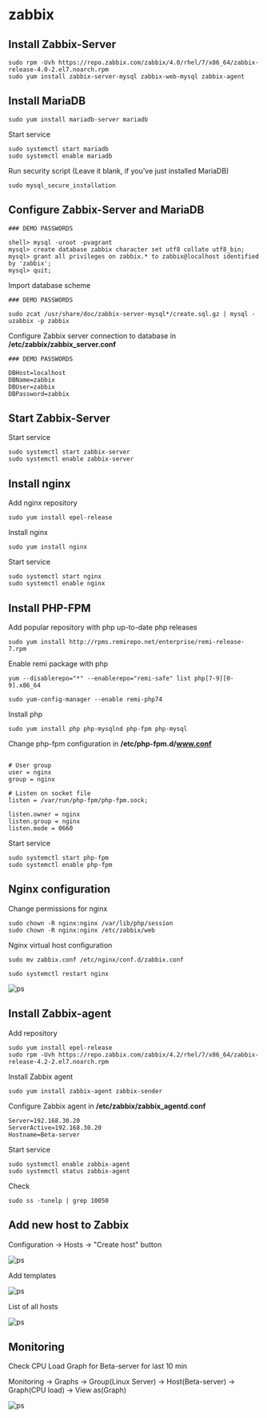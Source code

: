 # zabbix

## Install Zabbix-Server
```
sudo rpm -Uvh https://repo.zabbix.com/zabbix/4.0/rhel/7/x86_64/zabbix-release-4.0-2.el7.noarch.rpm
sudo yum install zabbix-server-mysql zabbix-web-mysql zabbix-agent
```

## Install MariaDB

```
sudo yum install mariadb-server mariadb
```

Start service
```
sudo systemctl start mariadb
sudo systemctl enable mariadb
```
 
Run security script (Leave it blank, if you've just installed MariaDB)
```
sudo mysql_secure_installation
```

## Configure Zabbix-Server and MariaDB
```
### DEMO PASSWORDS

shell> mysql -uroot -pvagrant
mysql> create database zabbix character set utf8 collate utf8_bin;
mysql> grant all privileges on zabbix.* to zabbix@localhost identified by 'zabbix';
mysql> quit;
```

Import database scheme
```
### DEMO PASSWORDS

sudo zcat /usr/share/doc/zabbix-server-mysql*/create.sql.gz | mysql -uzabbix -p zabbix
```

Configure Zabbix server connection to database in **/etc/zabbix/zabbix_server.conf**
```
### DEMO PASSWORDS

DBHost=localhost
DBName=zabbix
DBUser=zabbix
DBPassword=zabbix
```

## Start Zabbix-Server

Start service
```
sudo systemctl start zabbix-server
sudo systemctl enable zabbix-server
```


## Install nginx

Add nginx repository
```
sudo yum install epel-release
```

Install nginx
```
sudo yum install nginx
```

Start service
```
sudo systemctl start nginx
sudo systemctl enable nginx
```


## Install PHP-FPM

Add popular repository with php up-to-date php releases
```
sudo yum install http://rpms.remirepo.net/enterprise/remi-release-7.rpm
```

Enable remi package with php
```
yum --disablerepo="*" --enablerepo="remi-safe" list php[7-9][0-9].x86_64

sudo yum-config-manager --enable remi-php74
```

Install php
```
sudo yum install php php-mysqlnd php-fpm php-mysql
```

Change php-fpm configuration in **/etc/php-fpm.d/www.conf**
```

# User group
user = nginx
group = nginx

# Listen on socket file
listen = /var/run/php-fpm/php-fpm.sock;

listen.owner = nginx
listen.group = nginx
listen.mode = 0660
```

Start service
```
sudo systemctl start php-fpm
sudo systemctl enable php-fpm
```

## Nginx configuration
Change permissions for nginx
```
sudo chown -R nginx:nginx /var/lib/php/session
sudo chown -R nginx:nginx /etc/zabbix/web
```

Nginx virtual host configuration
```
sudo mv zabbix.conf /etc/nginx/conf.d/zabbix.conf

sudo systemctl restart nginx
```


![ps](screenshots/screenshot-monitoring-zabbix.png)


## Install Zabbix-agent

Add repository
```
sudo yum install epel-release
sudo rpm -Uvh https://repo.zabbix.com/zabbix/4.2/rhel/7/x86_64/zabbix-release-4.2-2.el7.noarch.rpm
```

Install Zabbix agent
```
sudo yum install zabbix-agent zabbix-sender
```

Configure Zabbix agent in **/etc/zabbix/zabbix_agentd.conf**
```
Server=192.168.30.20
ServerActive=192.168.30.20
Hostname=Beta-server
```

Start service
```
sudo systemctl enable zabbix-agent
sudo systemctl status zabbix-agent
```

Check
```
sudo ss -tunelp | grep 10050
```

## Add new host to Zabbix

Configuration -> Hosts -> "Create host" button

![ps](screenshots/screenshot-zabbix-create-host.png)


Add templates

![ps](screenshots/screenshot-zabbix-add-template.png)


List of all hosts

![ps](screenshots/screenshot-zabbix-all-hosts.png)

## Monitoring

Check CPU Load Graph for Beta-server for last 10 min

Monitoring -> Graphs -> Group(Linux Server) -> Host(Beta-server) -> Graph(CPU load) -> View as(Graph)

![ps](screenshots/screenshot-zabbix-graph.png)

